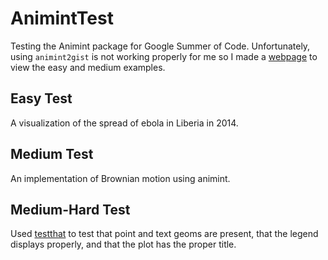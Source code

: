 # AnimintTest
Testing the Animint package for Google Summer of Code.  Unfortunately, using `animint2gist` is not working properly for me so I made a [webpage](https://kferris10.github.io/AnimintTest) to view the easy and medium examples.
## Easy Test
A visualization of the spread of ebola in Liberia in 2014.

## Medium Test
An implementation of Brownian motion using animint.

## Medium-Hard Test
Used [testthat](https://github.com/hadley/testthat) to test that point and text geoms are present, that the legend displays properly, and that the plot has the proper title.



